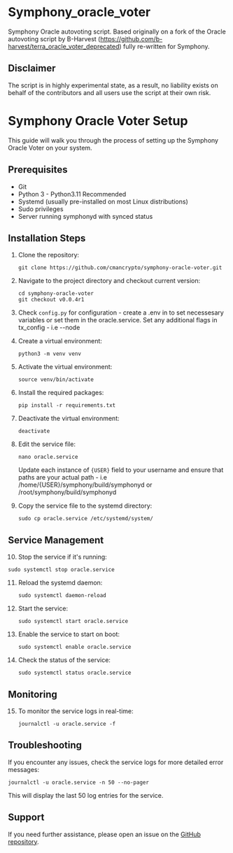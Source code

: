 # Symphony_oracle_voter
Symphony Oracle autovoting script. 
Based originally on a fork of the Oracle autovoting script by B-Harvest (https://github.com/b-harvest/terra_oracle_voter_deprecated) fully re-written for Symphony.

## Disclaimer
The script is in highly experimental state, as a result, no liability exists on behalf of the contributors and all users use the script at their own risk. 



# Symphony Oracle Voter Setup

This guide will walk you through the process of setting up the Symphony Oracle Voter on your system.

## Prerequisites

- Git
- Python 3 - Python3.11 Recommended
- Systemd (usually pre-installed on most Linux distributions)
- Sudo privileges
- Server running symphonyd with synced status 

## Installation Steps

1. Clone the repository:
   ```
   git clone https://github.com/cmancrypto/symphony-oracle-voter.git
   ```

2. Navigate to the project directory and checkout current version:
   ```
   cd symphony-oracle-voter
   git checkout v0.0.4r1
   ```
3. Check `config.py` for configuration - create a .env in to set necessesary variables or set them in the oracle.service. 
Set any additional flags in tx_config - i.e --node 

4. Create a virtual environment:
   ```
   python3 -m venv venv
   ```

5. Activate the virtual environment:
   ```
   source venv/bin/activate
   ```

6. Install the required packages:
   ```
   pip install -r requirements.txt
   ```

7. Deactivate the virtual environment:
   ```
   deactivate
   ```

8. Edit the service file:
   ```
   nano oracle.service
   ```
   Update each instance of `{USER}` field to your username and ensure that paths are your actual path - i.e /home/{USER}/symphony/build/symphonyd or /root/symphony/build/symphonyd

9. Copy the service file to the systemd directory:
   ```
   sudo cp oracle.service /etc/systemd/system/
   ```

## Service Management

10. Stop the service if it's running:
   ```
   sudo systemctl stop oracle.service
   ```

11. Reload the systemd daemon:
    ```
    sudo systemctl daemon-reload
    ```

12. Start the service:
    ```
    sudo systemctl start oracle.service
    ```

13. Enable the service to start on boot:
    ```
    sudo systemctl enable oracle.service
    ```

14. Check the status of the service:
    ```
    sudo systemctl status oracle.service
    ```

## Monitoring

15. To monitor the service logs in real-time:
    ```
    journalctl -u oracle.service -f
    ```

## Troubleshooting

If you encounter any issues, check the service logs for more detailed error messages:
```
journalctl -u oracle.service -n 50 --no-pager
```

This will display the last 50 log entries for the service.

## Support

If you need further assistance, please open an issue on the [GitHub repository](https://github.com/cmancrypto/symphony-oracle-voter).




